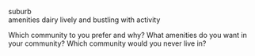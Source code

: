 suburb  
amenities
dairy
lively and bustling with activity

Which community to you prefer and why?
What amenities do you want in your community?
Which community would you never live in?